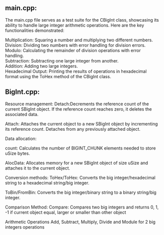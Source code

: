 <h2>main.cpp:</h2>
The main.cpp file serves as a test suite for the CBigInt class, showcasing its ability to handle large integer arithmetic operations. 
Here are the key functionalities demonstrated:

Multiplication: Squaring a number and multiplying two different numbers.<br>
Division: Dividing two numbers with error handling for division errors.<br>
Modulo: Calculating the remainder of division operations with error handling.<br>
Subtraction: Subtracting one large integer from another.<br>
Addition: Adding two large integers.<br>
Hexadecimal Output: Printing the results of operations in hexadecimal format using the ToHex method of the CBigInt class.<br>

<h2>BigInt.cpp:</h2>
Resource management: 
Detach:Decrements the reference count of the current SBigInt object.
If the reference count reaches zero, it deletes the associated data.

Attach: Attaches the current object to a new SBigInt object by incrementing its reference count.
Detaches from any previously attached object.

Data allocation:

count: Calculates the number of BIGINT_CHUNK elements needed to store uSize bytes.

AlocData: Allocates memory for a new SBigInt object of size uSize and attaches it to the current object.

Conversion methods:
ToHex/ToHex: Converts the big integer/hexadecimal string to a hexadecimal string/big integer.

ToBin/FromBin: Converts the big integer/binary string to a binary string/big integer.

Comparison Method:
Compare: Compares two big integers and returns 0, 1, -1 if current object equal, larger or smaller than other object

Arithmetic Operations Add, Subtract, Multiply, Divide and Module for 2 big integers operations






